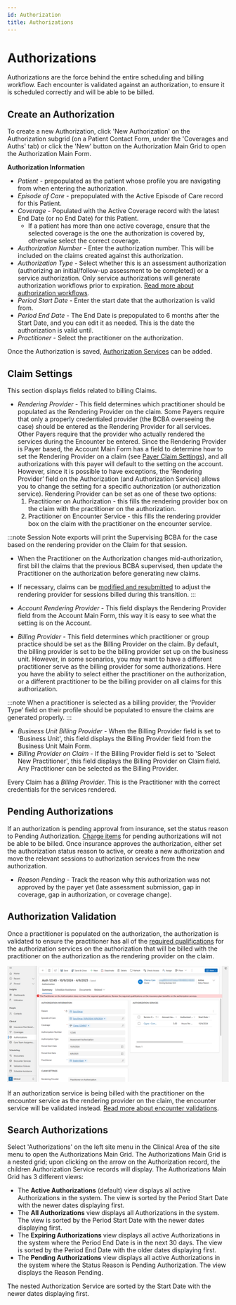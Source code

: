 ```yaml
---
id: Authorization
title: Authorizations
---
```


# Authorizations 
Authorizations are the force behind the entire scheduling and billing workflow. Each encounter is validated against an authorization, to ensure it is scheduled correctly and will be able to be billed. 

## Create an Authorization  

To create a new Authorization, click 'New Authorization' on the Authorization subgrid (on a Patient Contact Form, under the 'Coverages and Auths' tab) or click the 'New' button on the Authorization Main Grid to open the Authorization Main Form.

**Authorization Information**
- *Patient* - prepopulated as the patient whose profile you are navigating from when entering the authorization.
- *Episode of Care* - prepopulated with the Active Episode of Care record for this Patient. 
- *Coverage* - Populated with the Active Coverage record with the latest End Date (or no End Date) for this Patient.
    - If a patient has more than one active coverage, ensure that the selected coverage is the one the authorization is covered by, otherwise select the correct coverage.
- *Authorization Number* - Enter the authorization number. This will be included on the claims created against this authorization.
- *Authorization Type* - Select whether this is an assessment authorization (authorizing an initial/follow-up assessment to be completed) or a service authorization. Only service authorizations will generate authorization workflows prior to expiration. [Read more about authorization workflows](../CRM/AuthWF.md).
- *Period Start Date* - Enter the start date that the authorization is valid from.
- *Period End Date* - The End Date is prepopulated to 6 months after the Start Date, and you can edit it as needed. This is the date the authorization is valid until. 
- *Practitioner* - Select the practitioner on the authorization.

Once the Authorization is saved, [Authorization Services](../Patients/AuthorizationServices.md) can be added. 

## Claim Settings

This section displays fields related to billing Claims.

- *Rendering Provider* - This field determines which practitioner should be populated as the Rendering Provider on the claim. Some Payers require that only a properly credentialed provider (the BCBA overseeing the case) should be entered as the Rendering Provider for all services. Other Payers require that the provider who actually rendered the services during the Encounter be entered. Since the Rendering Provider is Payer based, the Account Main Form has a field to determine how to set the Rendering Provider on a claim (see [Payer Claim Settings](../AdminSetup/Account.md/#claim-settings)), and all authorizations with this payer will default to the setting on the account. However, since it is possible to have exceptions, the ‘Rendering Provider’ field on the Authorization (and Authorization Service) allows you to change the setting for a specific authorization (or authorization service). Rendering Provider can be  set as one of these two options:
    1. Practitioner on Authorization - this fills the rendering provider box on the claim with the practitioner on the authorization.
    2. Practitioner on Encounter Service - this fills the rendering provider box on the claim with the practitioner on the encounter service.

:::note
Session Note exports will print the Supervising BCBA for the case based on the rendering provider on the Claim for that session.
- When the Practitioner on the Authorization changes mid-authorization, first bill the claims that the previous BCBA supervised, then update the Practitioner on the authorization before generating new claims.
- If necessary, claims can be [modified and resubmitted](../RCM/RCMworkflow.md/#correcting-claims) to adjust the rendering provider for sessions billed during this transition.
:::

- *Account Rendering Provider* - This field displays the Rendering Provider field from the Account Main Form, this way it is easy to see what the setting is on the Account. 
- *Billing Provider* - This field determines which practitioner or group practice should be set as the Billing Provider on the claim. By default, the billing provider is set to be the billing provider set up on the business unit. However, in some scenarios, you may want to have a different practitioner serve as the billing provider for some authorizations. Here you have the ability to select either the practitioner on the authorization, or a different practitioner to be the billing provider on all claims for this authorization. 

:::note
When a practitioner is selected as a billing provider, the ‘Provider Type’ field on their profile should be populated to ensure the claims are generated properly. 
:::

- *Business Unit Billing Provider* - When the Billing Provider field is set to 'Business Unit', this field displays the Billing Provider field from the Business Unit Main Form.
- *Billing Provider on Claim* - If the Billing Provider field is set to 'Select New Practitioner', this field displays the Billing Provider on Claim field. Any Practitioner can be selected as the Billing Provider. 

Every Claim has a *Billing Provider*. This is the Practitioner with the correct credentials for the services rendered.

## Pending Authorizations

If an authorization is pending approval from insurance, set the status reason to Pending Authorization. [Charge items](../Billing/ChargePeriods.md/#charge-item-statuses) for pending authorizations will not be able to be billed. Once insurance approves the authorization, either set the authorization status reason to active, or create a new authorization and move the relevant sessions to authorization services from the new authorization.

- *Reason Pending* - Track the reason why this authorization was not approved by the payer yet (late assessment submission, gap in coverage, gap in authorization, or coverage change).

## Authorization Validation

Once a practitioner is populated on the authorization, the authorization is validated to ensure the practitioner has all of the [required qualifications](../AdminSetup/InsurancePlan.md/#required-qualificationsrequiredqualifications) for the authorization services on the authorization that will be billed with the practitioner on the authorization as the rendering provider on the claim.

  <img src ='/img/authValidation.png' width='900'/> 

If an authorization service is being billed with the practitioner on the encounter service as the rendering provider on the claim, the encounter service will be validated instead. [Read more about encounter validations](../Scheduling/EncounterValdations.md/#practitioner-does-not-have-required-credentials).

## Search Authorizations

Select 'Authorizations' on the left site menu in the Clinical Area of the site menu to open the Authorizations Main Grid. The Authorizations Main Grid is a nested grid; upon clicking on the arrow on the Authorization record, the children Authorization Service records will display. The Authorizations Main Grid has 3 different views:
- The **Active Authorizations** (default) view displays all active Authorizations in the system. The view is sorted by the Period Start Date with the newer dates displaying first. 
- The **All Authorizations** view displays all Authorizations in the system. The view is sorted by the Period Start Date with the newer dates displaying first.
- The **Expiring Authorizations** view displays all active Authorizations in the system where the Period End Date is in the next 30 days. The view is sorted by the Period End Date with the older dates displaying first.
- The **Pending Authorizations** view displays all active Authorizations in the system where the Status Reason is Pending Authorization. The view displays the Reason Pending. 

The nested Authorization Service are sorted by the Start Date with the newer dates displaying first.

